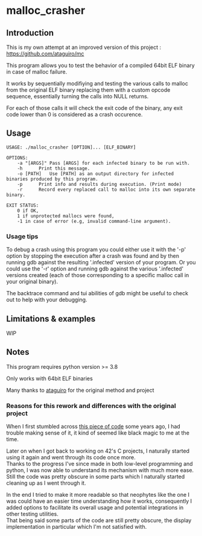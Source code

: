 # malloc_crasher

## Introduction
This is my own attempt at an improved version of this project : https://github.com/ataguiro/mc  
  
This program allows you to test the behavior of a compiled 64bit ELF binary in case of malloc failure.  
  
It works by sequentially modifiying and testing the various calls to malloc from the original ELF binary replacing them with a custom opcode sequence, essentially turning the calls into NULL returns.  
  
For each of those calls it will check the exit code of the binary, any exit code lower than 0 is considered as a crash occurence.

## Usage
```
USAGE: ./malloc_crasher [OPTION]... [ELF_BINARY]

OPTIONS:
	-a "[ARGS]"	Pass [ARGS] for each infected binary to be run with.
	-h		Print this message.
	-o [PATH]	Use [PATH] as an output directory for infected binaries produced by this program.
	-p		Print info and results during execution. (Print mode)
	-r		Record every replaced call to malloc into its own separate binary.

EXIT STATUS:
	0 if OK,
	1 if unprotected mallocs were found,
	-1 in case of error (e.g, invalid command-line argument).
```
### Usage tips
To debug a crash using this program you could either use it with the '-p' option by stopping the execution after a crash was found and by then running gdb against the resulting '.infected' version of your program.
Or you could use the '-r' option and running gdb against the various '.infected' versions created (each of those corresponding to a specific malloc call in your original binary).  
  
The backtrace command and tui abilities of gdb might be useful to check out to help with your debugging.
## Limitations & examples
WIP

## Notes
This program requires python version >= 3.8  
  
Only works with 64bit ELF binaries  
  
Many thanks to [ataguiro](https://github.com/ataguiro) for the original method and project
  
### Reasons for this rework and differences with the original project
When I first stumbled across [this piece of code](https://github.com/ataguiro/mc) some years ago, I had trouble making sense of it, it kind of seemed like black magic to me at the time.  
  
Later on when I got back to working on 42's C projects, I naturally started using it again and went through its code once more.  
Thanks to the progress I've since made in both low-level programming and python, I was now able to understand its mechanism with much more ease.  
Still the code was pretty obscure in some parts which I naturally started cleaning up as I went through it.  
   
In the end I tried to make it more readable so that neophytes like the one I was could have an easier time understanding how it works, consequently I added options to facilitate its overall usage and potential integrations in other testing utilities.  
That being said some parts of the code are still pretty obscure, the display implementation in particular which I'm not satisfied with.
  
